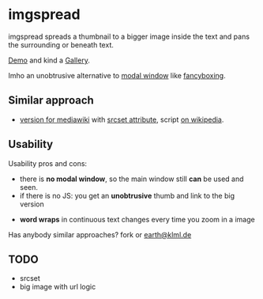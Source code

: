imgspread
=========

imgspread spreads a thumbnail to a bigger image inside the text and pans the surrounding or beneath text.

[Demo](https://klml.github.io/imgspread/) and kind a [Gallery](https://klml.github.io/imgspread/gallery.html).

Imho an unobtrusive alternative to [modal window](https://en.wikipedia.org/wiki/Modal_window) like [fancyboxing](https://fancybox.net).

## Similar approach

* [version for mediawiki](http://regionales-wirtschaften-wiki.de/Kleinstkraftwerke) with [srcset attribute](http://www.w3.org/html/wg/drafts/srcset/w3c-srcset/), script [on wikipedia](https://de.wikipedia.org/wiki/Benutzer:VanGore/common.js).

## Usability

Usability pros and cons:

+ there is __no modal window__, so the main window still __can__ be used and seen. 
+ if there is no JS: you get an __unobtrusive__ thumb and link to the big version
- __word wraps__ in continuous text changes every time you zoom in a image


Has anybody similar approaches? fork or <earth@klml.de>

## TODO

* srcset
* big image with url logic
